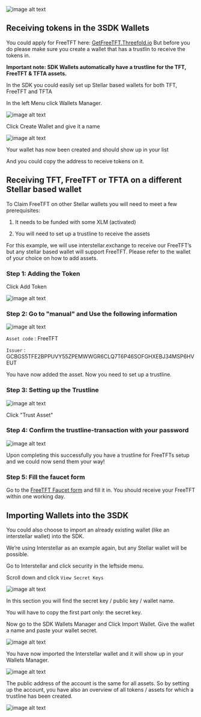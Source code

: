 ![image alt text](img/logo.png)

## Receiving tokens in the 3SDK Wallets

You could apply for FreeTFT here: [GetFreeTFT.Threefold.io](https://www.getfreetft.Threefold.io)
But before you do please make sure you create a wallet that has a trustlin to receive the tokens in.

**Important note: SDK Wallets automatically have a trustline for the TFT, FreeTFT & TFTA assets.**

In the SDK you could easily set up Stellar based wallets for both TFT, FreeTFT and TFTA

In the left Menu click Wallets Manager.

![image alt text](./img/wallets_manager.jpg)

Click Create Wallet and give it a name

![image alt text](./img/create_wallet.jpg)

Your wallet has now been created and should show up in your list

And you could copy the address to receive tokens on it.

## Receiving TFT, FreeTFT or TFTA on a different Stellar based wallet

To Claim FreeTFT on other Stellar wallets you will need to meet a few prerequisites:

1. It needs to be funded with some XLM (activated)

2. You will need to set up a trustline to receive the assets

For this example, we will use interstellar.exchange to receive our FreeTFT’s but any stellar based wallet will support FreeTFT. Please refer to the wallet of your choice on how to add assets.

### Step 1: Adding the Token

Click Add Token

![image alt text](img/selectasset.png)

### Step 2: Go to "manual" and Use the following information

![image alt text](img/manual.png)

`Asset code` : FreeTFT

`Issuer` : GCBGS5TFE2BPPUVY55ZPEMWWGR6CLQ7T6P46SOFGHXEBJ34MSP6HVEUT

You have now added the asset. Now you need to set up a trustline.

### Step 3: Setting up the Trustline

![image alt text](img/trustasset_1.png)

Click "Trust Asset"

### Step 4: Confirm the trustline-transaction with your password

![image alt text](img/trustasset_2.png)

Upon completing this successfully you have a trustline for FreeTFTs setup and we could now send them your way!

### Step 5: Fill the faucet form

Go to the [FreeTFT Faucet form](https://www.getfreetft.Threefold.io/) and fill it in. You should receive your FreeTFT within one working day. 

## Importing Wallets into the 3SDK

You could also choose to import an already existing wallet (like an interstellar wallet) into the SDK.

We’re using Interstellar as an example again, but any Stellar wallet will be possible.

Go to Interstellar and click security in the leftside menu.

Scroll down and click `View Secret Keys`

![image alt text](img/interstellar_secret.png)

In this section you will find the secret key / public key / wallet name. 

You will have to copy the first part only: the secret key.

Now go to the SDK Wallets Manager and Click Import Wallet.
Give the wallet a name and paste your wallet secret.

![image alt text](./img/3sdk_import_1.jpg)

You have now imported the Interstellar wallet and it will show up in your Wallets Manager.

![image alt text](./img/3sdk_import_2.jpg)

The public address of the account is the same for all assets. So by setting up the account, you have also an overview of all tokens / assets for which a trustline has been created. 

![image alt text](./img/3sdk_import_3.jpg)
